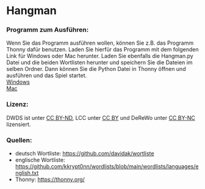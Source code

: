 # Hangman

<h3>Programm zum Ausführen:</h3>
Wenn Sie das Programm ausführen wollen, können Sie z.B. das Programm Thonny dafür benutzen. Laden Sie hierfür das Programm mit dem folgenden Link für Windows oder Mac herunter. Laden Sie ebenfalls die Hangman.py Datei und die beiden Wortlisten herunter und speichern Sie die Dateien im selben Ordner. Dann können Sie die Python Datei in Thonny öffnen und ausführen und das Spiel startet. <br>
<a href="https://github.com/thonny/thonny/releases/download/v4.1.4/thonny-4.1.4.exe">Windows</a> <br>
<a href="https://github.com/thonny/thonny/releases/download/v4.1.4/thonny-4.1.4.pkg">Mac</a> <br>

<h3>Lizenz:</h3>
  DWDS ist unter <a href="https://creativecommons.org/licenses/by-nd/4.0/deed.de">CC BY-ND</a>, LCC unter <a href="https://creativecommons.org/licenses/by/4.0/">CC BY</a> und DeReWo unter <a href="http://creativecommons.org/licenses/by-nc/3.0/deed.de">CC BY-NC</a>  lizensiert.

<h3>Quellen:</h3>

- deutsch Wortliste: https://github.com/davidak/wortliste
- englische Wortliste: https://github.com/kkrypt0nn/wordlists/blob/main/wordlists/languages/english.txt
- Thonny: https://thonny.org/
